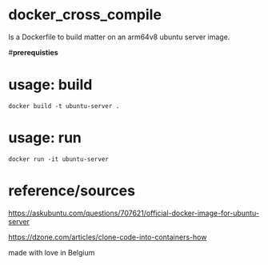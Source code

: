 # docker_cross_compile
Is a Dockerfile to build matter on an arm64v8 ubuntu server image. 

#**prerequisties**



# **usage: build**
`docker build -t ubuntu-server .`

# **usage: run**
`docker run -it ubuntu-server`




# **reference/sources**
https://askubuntu.com/questions/707621/official-docker-image-for-ubuntu-server 


https://dzone.com/articles/clone-code-into-containers-how





made with love in Belgium
